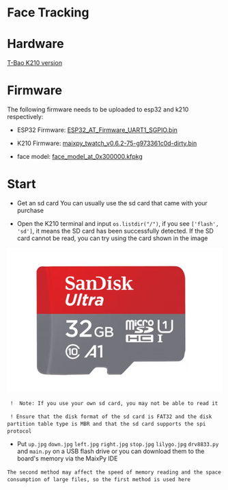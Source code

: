 # Face Tracking

# Hardware

[T-Bao K210 version](https://www.aliexpress.com/item/1005001511367578.html)

# Firmware

The following firmware needs to be uploaded to esp32 and k210 respectively:

- ESP32 Firmware: [ESP32_AT_Firmware_UART1_SGPIO.bin](../../firmware/ESP32_AT_Firmware_UART1_SGPIO.bin)

- K210 Firmware: [maixpy_twatch_v0.6.2-75-g973361c0d-dirty.bin](../..//firmware/maixpy_twatch_v0.6.2-75-g973361c0d-dirty.bin)

- face model: [face_model_at_0x300000.kfpkg](./face_model_at_0x300000.kfpkg)

# Start

- Get an sd card You can usually use the sd card that came with your purchase

- Open the K210 terminal and input `os.listdir("/")`, if you see `['flash', 'sd']`, it means the SD card has been successfully detected. If the SD card cannot be read, you can try using the card shown in the image

![San Disk](/image/SdCard.jpg)

` !  Note: If you use your own sd card, you may not be able to read it`

` ! Ensure that the disk format of the sd card is FAT32 and the disk partition table type is MBR and that the sd card supports the spi protocol`

- Put `up.jpg` `down.jpg` `left.jpg` `right.jpg` `stop.jpg` `lilygo.jpg` `drv8833.py` and `main.py` on a USB flash drive or you can download them to the board's memory via the MaixPy IDE

`The second method may affect the speed of memory reading and the space consumption of large files, so the first method is used here`


